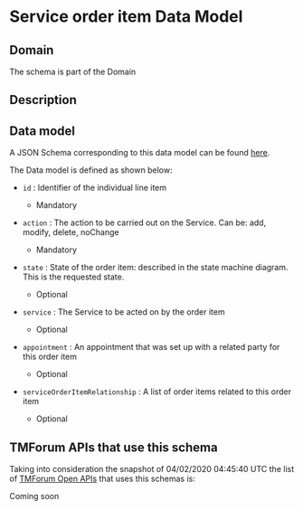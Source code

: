# Service order item Data Model

## Domain

The  schema is part of the  Domain

## Description



## Data model

A JSON Schema corresponding to this data model can be found
[here](https://github.com/tmforum-rand/schemas/blob/candidates/Service/ServiceOrderItem.schema.json).

The Data model is defined as shown below:
- `id` : Identifier of the individual line item

  - Mandatory

- `action` : The action to be carried out on the Service. Can be: add, modify, delete, noChange

  - Mandatory

- `state` : State of the order item: described in the state machine diagram. This is the requested state.

  - Optional

- `service` : The Service to be acted on by the order item

  - Optional

- `appointment` : An appointment that was set up with a related party for this order item

  - Optional

- `serviceOrderItemRelationship` : A list of order items related to this order item

  - Optional





## TMForum APIs that use this schema

Taking into consideration the snapshot of 04/02/2020 04:45:40 UTC the list of [TMForum Open APIs](https://www.tmforum.org/open-apis/) that uses this schemas is:

Coming soon